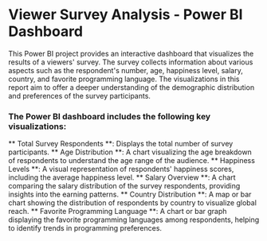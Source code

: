 # Viewer Survey Analysis - Power BI Dashboard
This Power BI project provides an interactive dashboard that visualizes the results of a viewers' survey. The survey collects information about various aspects such as the respondent's number, age, happiness level, salary, country, and favorite programming language. The visualizations in this report aim to offer a deeper understanding of the demographic distribution and preferences of the survey participants.

### The Power BI dashboard includes the following key visualizations:

** Total Survey Respondents **: Displays the total number of survey participants.
** Age Distribution **: A chart visualizing the age breakdown of respondents to understand the age range of the audience.
** Happiness Levels **: A visual representation of respondents' happiness scores, including the average happiness level.
** Salary Overview **: A chart comparing the salary distribution of the survey respondents, providing insights into the earning patterns.
** Country Distribution **: A map or bar chart showing the distribution of respondents by country to visualize global reach.
** Favorite Programming Language **: A chart or bar graph displaying the favorite programming languages among respondents, helping to identify trends in programming preferences.
